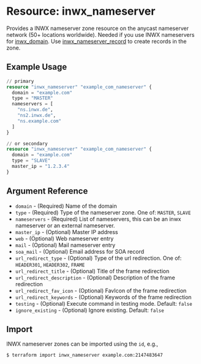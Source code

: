 # Resource: inwx_nameserver

Provides a INWX nameserver zone resource on the anycast nameserver network (50+ locations worldwide). Needed if you use INWX nameservers for [inwx_domain](inwx_domain.md). Use [inwx_nameserver_record](inwx_nameserver_record.md) to create records in the zone.

## Example Usage

```terraform
// primary
resource "inwx_nameserver" "example_com_nameserver" {
  domain = "example.com"
  type = "MASTER"
  nameservers = [
    "ns.inwx.de",
    "ns2.inwx.de",
    "ns.example.com"
  ]
}

// or secondary
resource "inwx_nameserver" "example_com_nameserver" {
  domain = "example.com"
  type = "SLAVE"
  master_ip = "1.2.3.4"
}
```

## Argument Reference

* `domain` - (Required) Name of the domain
* `type` - (Required) Type of the nameserver zone. One of: `MASTER`, `SLAVE`
* `nameservers` - (Required) List of nameservers, this can be an inwx nameserver or an external nameserver.
* `master_ip` - (Optional) Master IP address
* `web` - (Optional) Web nameserver entry
* `mail` - (Optional) Mail nameserver entry
* `soa_mail` - (Optional) 	Email address for SOA record
* `url_redirect_type` - (Optional) Type of the url redirection. One of: `HEADER301`, `HEADER302`, `FRAME`
* `url_redirect_title` - (Optional) Title of the frame redirection
* `url_redirect_description` - (Optional) Description of the frame redirection
* `url_redirect_fav_icon` - (Optional) FavIcon of the frame redirection
* `url_redirect_keywords` - (Optional) Keywords of the frame redirection
* `testing` - (Optional) Execute command in testing mode. Default: `false`
* `ignore_existing` - (Optional) Ignore existing. Default: `false`

## Import

INWX nameserver zones can be imported using the `id`, e.g.,

```
$ terraform import inwx_nameserver example.com:2147483647
```
